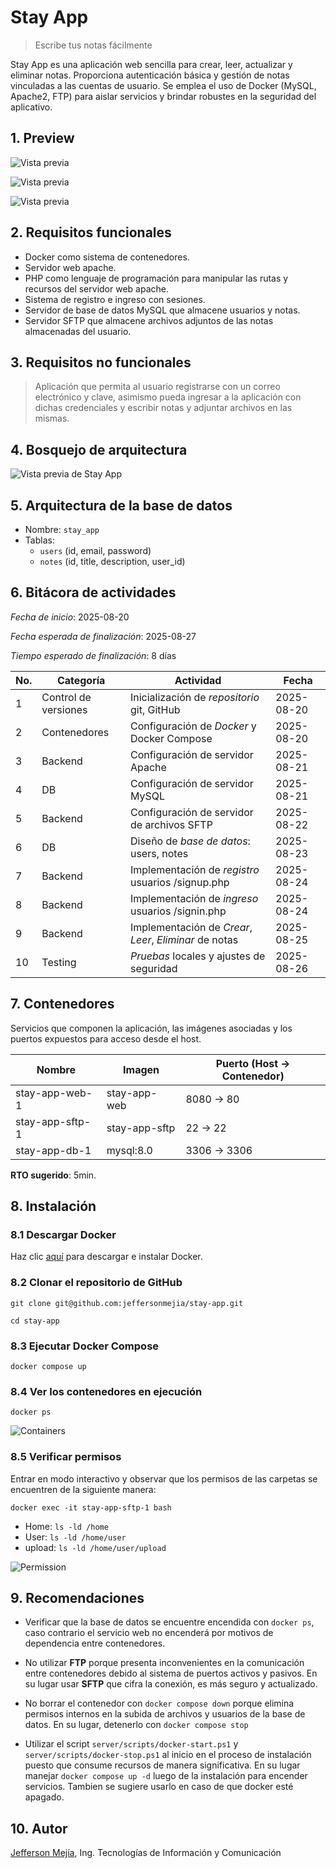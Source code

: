 # Stay App

> Escribe tus notas fácilmente

Stay App es una aplicación web sencilla para crear, leer, actualizar y eliminar notas. Proporciona autenticación básica y gestión de notas vinculadas a las cuentas de usuario. Se emplea el uso de Docker (MySQL, Apache2, FTP) para aislar servicios y brindar robustes en la seguridad del aplicativo.

## 1. Preview

![Vista previa](https://i.ibb.co/zVL5GfMx/Facebook-cover-Restaurante-Elegante-Minimal-Verde-removebg-preview-1.png)

![Vista previa](https://i.ibb.co/0yP58yJR/signin.png)

![Vista previa](https://i.ibb.co/60LC8f1Z/home.png)

## 2. Requisitos funcionales

- Docker como sistema de contenedores.
- Servidor web apache.
- PHP como lenguaje de programación para manipular las rutas y recursos del servidor web apache.
- Sistema de registro e ingreso con sesiones.
- Servidor de base de datos MySQL que almacene usuarios y notas.
- Servidor SFTP que almacene archivos adjuntos de las notas almacenadas del usuario.

## 3. Requisitos no funcionales

> Aplicación que permita al usuario registrarse con un correo electrónico y clave, asimismo pueda ingresar a la aplicación con dichas credenciales y escribir notas y adjuntar archivos en las mismas.

## 4. Bosquejo de arquitectura

![Vista previa de Stay App](https://i.ibb.co/m59f42Nz/Sin-t-tulo-2025-08-20-1334.png)

## 5. Arquitectura de la base de datos

- Nombre: `stay_app`
- Tablas:
  - `users` (id, email, password)
  - `notes` (id, title, description, user_id)

## 6. Bitácora de actividades

_Fecha de inicio_: 2025-08-20

_Fecha esperada de finalización_: 2025-08-27

_Tiempo esperado de finalización_: 8 días

| No. | Categoría            | Actividad                                              | Fecha      |
| --- | -------------------- | ------------------------------------------------------ | ---------- |
| 1   | Control de versiones | Inicialización de _repositorio_ git, GitHub            | 2025-08-20 |
| 2   | Contenedores         | Configuración de _Docker_ y Docker Compose             | 2025-08-20 |
| 3   | Backend              | Configuración de servidor Apache                       | 2025-08-21 |
| 4   | DB                   | Configuración de servidor MySQL                        | 2025-08-21 |
| 5   | Backend              | Configuración de servidor de archivos SFTP             | 2025-08-22 |
| 6   | DB                   | Diseño de _base de datos_: users, notes                | 2025-08-23 |
| 7   | Backend              | Implementación de _registro_ usuarios /signup.php      | 2025-08-24 |
| 8   | Backend              | Implementación de _ingreso_ usuarios /signin.php       | 2025-08-24 |
| 9   | Backend              | Implementación de _Crear_, _Leer_, _Eliminar_ de notas | 2025-08-25 |
| 10  | Testing              | _Pruebas_ locales y ajustes de seguridad               | 2025-08-26 |

## 7. Contenedores

Servicios que componen la aplicación, las imágenes asociadas y los puertos expuestos para acceso desde el host.

| Nombre          | Imagen        | Puerto (Host → Contenedor) |
| --------------- | ------------- | -------------------------- |
| stay-app-web-1  | stay-app-web  | 8080 → 80                  |
| stay-app-sftp-1 | stay-app-sftp | 22 → 22                    |
| stay-app-db-1   | mysql:8.0     | 3306 → 3306                |

**RTO sugerido**: 5min.

## 8. Instalación

### 8.1 Descargar Docker

Haz clic [aquí](https://www.docker.com/get-started) para descargar e instalar Docker.

### 8.2 Clonar el repositorio de GitHub

`git clone git@github.com:jeffersonmejia/stay-app.git`

`cd stay-app`

### 8.3 Ejecutar Docker Compose

`docker compose up`

### 8.4 Ver los contenedores en ejecución

`docker ps`

![Containers](https://i.ibb.co/1YpvCHRt/containers.png)

### 8.5 Verificar permisos

Entrar en modo interactivo y observar que los permisos de las carpetas se encuentren de la siguiente manera:

`docker exec -it stay-app-sftp-1 bash`

- Home: `ls -ld /home`
- User: `ls -ld /home/user`
- upload: `ls -ld /home/user/upload`

![Permission](https://i.ibb.co/QFB77Gbv/permission.png)

## 9. Recomendaciones

- Verificar que la base de datos se encuentre encendida con `docker ps`, caso contrario el servicio web no encenderá por motivos de dependencia entre contenedores.

- No utilizar **FTP** porque presenta inconvenientes en la comunicación entre contenedores debido al sistema de puertos activos y pasivos. En su lugar usar **SFTP** que cifra la conexión, es más seguro y actualizado.

- No borrar el contenedor con `docker compose down` porque elimina permisos internos en la subida de archivos y usuarios de la base de datos. En su lugar, detenerlo con `docker compose stop`

- Utilizar el script `server/scripts/docker-start.ps1` y `server/scripts/docker-stop.ps1` al inicio en el proceso de instalación puesto que consume recursos de manera significativa. En su lugar manejar `docker compose up -d` luego de la instalación para encender servicios. Tambien se sugiere usarlo en caso de que docker esté apagado.

## 10. Autor

[Jefferson Mejía](https://jeffersonmejia.github.io/portfolio-app), Ing. Tecnologías de Información y Comunicación
